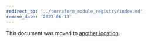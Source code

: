 ```yaml
---
redirect_to: '../terraform_module_registry/index.md'
remove_date: '2023-06-13'
---
```


This document was moved to [another location](../terraform_module_registry/index.md).

<!-- This redirect file can be deleted after <2023-06-13>. -->
<!-- Redirects that point to other docs in the same project expire in three months. -->
<!-- Redirects that point to docs in a different project or site (link is not relative and starts with `https:`) expire in one year. -->
<!-- Before deletion, see: https://docs.gitlab.com/ee/development/documentation/redirects.html -->
